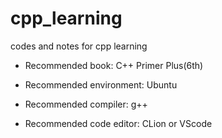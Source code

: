 # cpp_learning

codes and notes for cpp learning

* Recommended book: C++ Primer Plus(6th)

* Recommended environment: Ubuntu

* Recommended compiler: g++

* Recommended code editor: CLion or VScode
